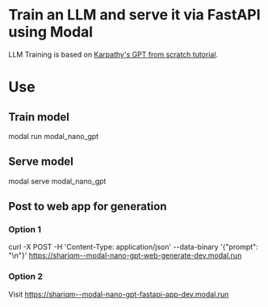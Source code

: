 # Train an LLM and serve it via FastAPI using Modal
LLM Training is based on [Karpathy's GPT from scratch tutorial](https://www.youtube.com/watch?v=kCc8FmEb1nY&t=5976s).

# Use
## Train model
modal run modal_nano_gpt

## Serve model
modal serve modal_nano_gpt

## Post to web app for generation
### Option 1
curl -X POST -H 'Content-Type: application/json' --data-binary '{"prompt": "\n"}' https://shariqm--modal-nano-gpt-web-generate-dev.modal.run
### Option 2
Visit https://shariqm--modal-nano-gpt-fastapi-app-dev.modal.run
